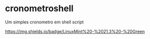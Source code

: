 # cronometroshell
Um simples cronometro em shell script

https://img.shields.io/badge/LinuxMint%20-%2021.3%20-%20Green
